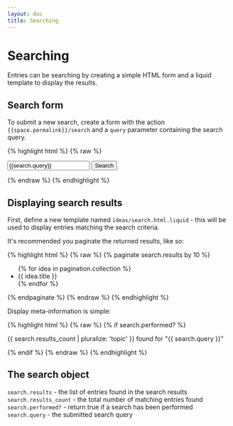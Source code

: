 ```yaml
---
layout: doc
title: Searching
---
```


# Searching

Entries can be searching by creating a simple HTML form and a liquid template to display the results.

## Search form

To submit a new search, create a form with the action `{{space.permalink}}/search` and a `query` parameter containing the search query.

{% highlight html %}
{% raw %}
<form action="{{space.permalink}}/search" method="get">
    <input type="text" name="query" value="{{search.query}}" placeholder="Search entries" />
    <button type="submit" class="btn">Search</button>
</form>
{% endraw %}
{% endhighlight %}

## Displaying search results

First, define a new template named `ideas/search.html.liquid` - this will be used to display entries matching the search criteria.

It's recommended you paginate the returned results, like so:

{% highlight html %}
{% raw %}
{% paginate search.results by 10 %}
  <ul class="results">
    {% for idea in pagination.collection %}
      <li>{{ idea.title }}</li>
    {% endfor %}
  </ul>
{% endpaginate %}
{% endraw %}
{% endhighlight %}

Display meta-information is simple:

{% highlight html %}
{% raw %}
{% if search.performed? %}
  <p>
    {{ search.results_count | pluralize: 'topic' }} found for "{{ search.query }}"
  </p>
{% endif %}
{% endraw %}
{% endhighlight %}

## The search object

`search.results` - the list of entries found in the search results
`search.results_count` - the total number of matching entries found
`search.performed?` - return true if a search has been performed
`search.query` - the submitted search query
